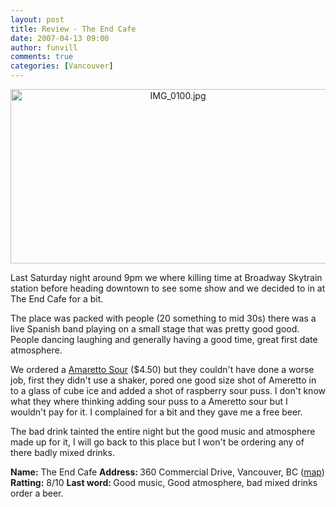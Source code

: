 ```yaml
---
layout: post
title: Review - The End Cafe
date: 2007-04-13 09:00
author: funvill
comments: true
categories: [Vancouver]
---
```


<p style="text-align: center"><img src="http://blog.abluestar.com/public/uploads/IMG_0100.jpg" alt="IMG_0100.jpg" title="IMG_0100.jpg" border="0" height="279" width="520" /></p>
Last Saturday night around 9pm we where killing time at Broadway Skytrain station before heading downtown to see some show and we decided to in at The End Cafe for a bit.

The place was packed with people (20 something to mid 30s) there was a live Spanish band playing on a small stage that was pretty good good. People dancing laughing and generally having a good time, great first date atmosphere.

We ordered a <a href="http://www.drinksmixer.com/drink820.html">Amaretto Sour</a> ($4.50) but they couldn't have done a worse job, first they didn't use a shaker, pored one good size shot of Ameretto in to a glass of cube ice and added a shot of raspberry sour puss. I don't know what they where thinking adding sour puss to a Ameretto sour but I wouldn't pay for it. I complained for a bit and they gave me a free beer.

The bad drink tainted the entire night but the good music and atmosphere made up for it, I will go back to this place but I won't be ordering any of there badly mixed drinks.

<strong>Name:</strong>  The End Cafe
<strong>Address: </strong>360 Commercial Drive, Vancouver, BC (<a href="http://maps.google.com/maps?f=q&amp;hl=en&amp;q=360+Commercial+Drive,+Vancouver,+BC&amp;sll=37.0625,-95.677068&amp;sspn=33.572881,65.830078&amp;layer=&amp;ie=UTF8&amp;z=16&amp;ll=49.282294,-123.069963&amp;spn=0.006747,0.016072&amp;om=1&amp;iwloc=addr">map</a>)
<strong>Ratting:</strong> 8/10
<strong>Last word: </strong>Good music, Good atmosphere, bad mixed drinks order a beer.
